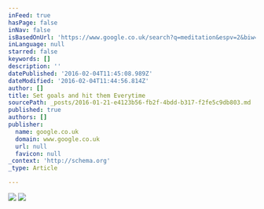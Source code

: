 ```yaml
---
inFeed: true
hasPage: false
inNav: false
isBasedOnUrl: 'https://www.google.co.uk/search?q=meditation&espv=2&biw=1280&bih=675&source=lnms&tbm=isch&sa=X&ved=0ahUKEwiJ7se48rvKAhVI1xQKHa__D6YQ_AUIBygC'
inLanguage: null
starred: false
keywords: []
description: ''
datePublished: '2016-02-04T11:45:08.989Z'
dateModified: '2016-02-04T11:44:56.814Z'
author: []
title: Set goals and hit them Everytime
sourcePath: _posts/2016-01-21-e4123b56-fb2f-4bdd-b317-f2fe5c9db803.md
published: true
authors: []
publisher:
  name: google.co.uk
  domain: www.google.co.uk
  url: null
  favicon: null
_context: 'http://schema.org'
_type: Article

---
```

![](https://the-grid-user-content.s3-us-west-2.amazonaws.com/2d77c930-1105-4135-8e2e-8e94d350af07.jpg)
![](https://encrypted-tbn1.gstatic.com/images?q=tbn:ANd9GcTT2dxXk5PysibdpbpBoW_vXwgSNkrHpxuQ1q9K_4AmzRaacY3i)